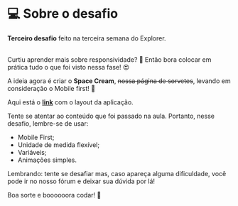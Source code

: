 # 💻 Sobre o desafio

<strong>Terceiro desafio</strong> feito na terceira semana do Explorer.<br><br>

Curtiu aprender mais sobre responsividade? 👀
Então bora colocar em prática tudo o que foi visto nessa fase! 😍

A ideia agora é criar o **Space Cream**, ~~nossa página de sorvetes~~, levando em consideração o Mobile first! 🍦

Aqui está o [**link**](https://www.figma.com/file/drBBktNRdtCIUiN4cZk4yo/Stage-03---Mobile-First/duplicate) com o layout da aplicação.

Tente se atentar ao conteúdo que foi passado na aula. Portanto, nesse desafio, lembre-se de usar:

- Mobile First;
- Unidade de medida flexível;
- Variáveis;
- Animações simples.

Lembrando: tente se desafiar mas, caso apareça alguma dificuldade, você pode ir no nosso fórum e deixar sua dúvida por lá! 

Boa sorte e boooooora codar! 🚀